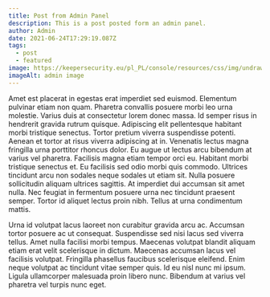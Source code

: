 ```yaml
---
title: Post from Admin Panel
description: This is a post posted form an admin panel.
author: Admin
date: 2021-06-24T17:29:19.087Z
tags:
  - post
  - featured
image: https://keepersecurity.eu/pl_PL/console/resources/css/img/undraw_programming_2svr@2x.png
imageAlt: admin image
---
```

Amet est placerat in egestas erat imperdiet sed euismod. Elementum pulvinar etiam non quam. Pharetra convallis posuere morbi leo urna molestie. Varius duis at consectetur lorem donec massa. Id semper risus in hendrerit gravida rutrum quisque. Adipiscing elit pellentesque habitant morbi tristique senectus. Tortor pretium viverra suspendisse potenti. Aenean et tortor at risus viverra adipiscing at in. Venenatis lectus magna fringilla urna porttitor rhoncus dolor. Eu augue ut lectus arcu bibendum at varius vel pharetra. Facilisis magna etiam tempor orci eu. Habitant morbi tristique senectus et. Eu facilisis sed odio morbi quis commodo. Ultrices tincidunt arcu non sodales neque sodales ut etiam sit. Nulla posuere sollicitudin aliquam ultrices sagittis. At imperdiet dui accumsan sit amet nulla. Nec feugiat in fermentum posuere urna nec tincidunt praesent semper. Tortor id aliquet lectus proin nibh. Tellus at urna condimentum mattis.

Urna id volutpat lacus laoreet non curabitur gravida arcu ac. Accumsan tortor posuere ac ut consequat. Suspendisse sed nisi lacus sed viverra tellus. Amet nulla facilisi morbi tempus. Maecenas volutpat blandit aliquam etiam erat velit scelerisque in dictum. Maecenas accumsan lacus vel facilisis volutpat. Fringilla phasellus faucibus scelerisque eleifend. Enim neque volutpat ac tincidunt vitae semper quis. Id eu nisl nunc mi ipsum. Ligula ullamcorper malesuada proin libero nunc. Bibendum at varius vel pharetra vel turpis nunc eget.